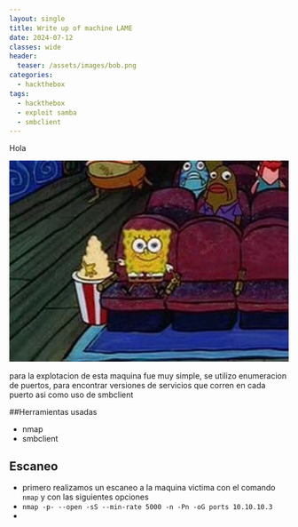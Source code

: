 ```yaml
---
layout: single
title: Write up of machine LAME
date: 2024-07-12
classes: wide
header:
  teaser: /assets/images/bob.png
categories:
  - hackthebox
tags:
  - hackthebox
  - exploit samba
  - smbclient
---
```


Hola



![](/assets/images/bob.png)


para la explotacion de esta maquina fue muy simple, se utilizo enumeracion de puertos, para encontrar versiones de servicios que corren en cada puerto asi como uso de smbclient

##Herramientas usadas

- nmap
- smbclient


## Escaneo

- primero realizamos un escaneo a la maquina victima con el comando `nmap` y con las siguientes opciones
- `nmap -p- --open -sS --min-rate 5000 -n -Pn -oG ports 10.10.10.3`
-

